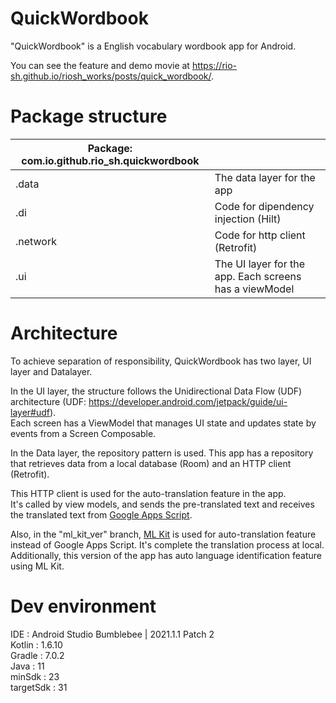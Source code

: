 # QuickWordbook

"QuickWordbook" is a English vocabulary wordbook app for Android.  

You can see the feature and demo movie at https://rio-sh.github.io/riosh_works/posts/quick_wordbook/.

# Package structure
|Package: com.io.github.rio_sh.quickwordbook||
| ------------------ | :---------------------------- |
|.data| The data layer for the app |
|.di| Code for dipendency injection (Hilt)  |
|.network| Code for http client (Retrofit) |
|.ui| The UI layer for the app. Each screens has a viewModel|

# Architecture

To achieve separation of responsibility, QuickWordbook has two layer, UI layer and Datalayer.   
  
<!-- <img src="https://developer.android.com/topic/libraries/architecture/images/mad-arch-overview.png" width=60%>  -->

In the UI layer, the structure follows the Unidirectional Data Flow (UDF) architecture (UDF: https://developer.android.com/jetpack/guide/ui-layer#udf).  
Each screen has a ViewModel that manages UI state and updates state by events from a Screen Composable.  

<!-- <img src="https://developer.android.com/topic/libraries/architecture/images/mad-arch-ui-udf.png" width=60%>  -->

In the Data layer, the repository pattern is used. This app has a repository that retrieves data from a local database (Room) and an HTTP client (Retrofit).

This HTTP client is used for the auto-translation feature in the app.   
It's called by view models, and sends the pre-translated text and receives the translated text from [Google Apps Script](https://www.google.com/script/start/).  
<!-- <img src="https://developer.android.com/topic/libraries/architecture/images/mad-arch-data-overview.png" width=60%>  -->
  
Also, in the "ml_kit_ver" branch, [ML Kit](https://developers.google.com/ml-kit) is used for auto-translation feature instead of Google Apps Script. It's complete the translation process at local.
Additionally, this version of the app has auto language identification feature using ML Kit.
  
# Dev environment
IDE : Android Studio Bumblebee | 2021.1.1 Patch 2  
Kotlin : 1.6.10  
Gradle : 7.0.2  
Java : 11  
minSdk : 23  
targetSdk : 31  
